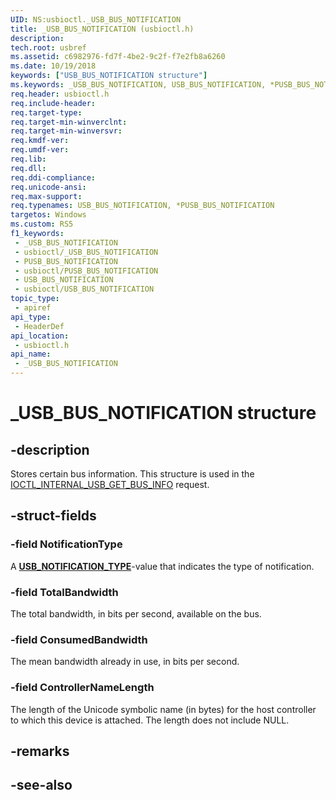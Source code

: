 ```yaml
---
UID: NS:usbioctl._USB_BUS_NOTIFICATION
title: _USB_BUS_NOTIFICATION (usbioctl.h)
description: 
tech.root: usbref
ms.assetid: c6982976-fd7f-4be2-9c2f-f7e2fb8a6260
ms.date: 10/19/2018
keywords: ["USB_BUS_NOTIFICATION structure"]
ms.keywords: _USB_BUS_NOTIFICATION, USB_BUS_NOTIFICATION, *PUSB_BUS_NOTIFICATION,
req.header: usbioctl.h
req.include-header: 
req.target-type: 
req.target-min-winverclnt: 
req.target-min-winversvr: 
req.kmdf-ver: 
req.umdf-ver: 
req.lib: 
req.dll: 
req.ddi-compliance: 
req.unicode-ansi: 
req.max-support: 
req.typenames: USB_BUS_NOTIFICATION, *PUSB_BUS_NOTIFICATION
targetos: Windows
ms.custom: RS5
f1_keywords:
 - _USB_BUS_NOTIFICATION
 - usbioctl/_USB_BUS_NOTIFICATION
 - PUSB_BUS_NOTIFICATION
 - usbioctl/PUSB_BUS_NOTIFICATION
 - USB_BUS_NOTIFICATION
 - usbioctl/USB_BUS_NOTIFICATION
topic_type:
 - apiref
api_type:
 - HeaderDef
api_location:
 - usbioctl.h
api_name:
 - _USB_BUS_NOTIFICATION
---
```


# _USB_BUS_NOTIFICATION structure


## -description

Stores certain bus information. This structure is used in the [IOCTL_INTERNAL_USB_GET_BUS_INFO](ni-usbioctl-ioctl_internal_usb_get_bus_info.md) request.

## -struct-fields

### -field NotificationType

A [**USB_NOTIFICATION_TYPE**](ne-usbioctl-_usb_notification_type.md)-value that indicates the type of notification.

### -field TotalBandwidth

The total bandwidth, in bits per second, available on the bus.

### -field ConsumedBandwidth

The mean bandwidth already in use, in bits per second.

### -field ControllerNameLength

The length of the Unicode symbolic name (in bytes) for the host controller to which this device is attached. The length does not include NULL.

## -remarks

## -see-also


